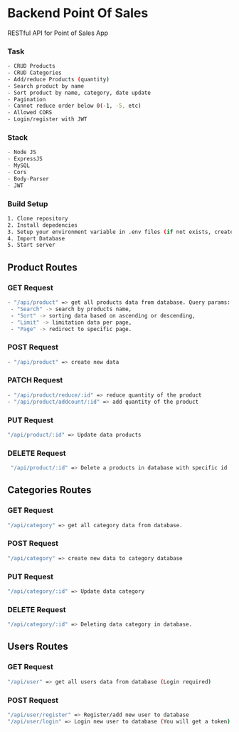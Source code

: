 # Backend Point Of Sales

RESTful API for Point of Sales App

### Task
```bash
- CRUD Products
- CRUD Categories
- Add/reduce Products (quantity)
- Search product by name
- Sort product by name, category, date update
- Pagination
- Cannot reduce order below 0(-1, -5, etc)
- Allowed CORS
- Login/register with JWT
```

### Stack

```python
- Node JS
- ExpressJS
- MySQL
- Cors
- Body-Parser
- JWT
```

### Build Setup
```bash
1. Clone repository
2. Install depedencies
3. Setup your environment variable in .env files (if not exists, create your own).
4. Import Database
5. Start server
```
## Product Routes
### GET Request
```bash
- "/api/product" => get all products data from database. Query params:
 - "Search" -> search by products name,
 - "Sort" -> sorting data based on ascending or descending,
 - "Limit" -> limitation data per page,
 - "Page" -> redirect to specific page.
```
### POST Request
```bash
- "/api/product" => create new data
```

### PATCH Request
```bash
- "/api/product/reduce/:id" => reduce quantity of the product
- "/api/product/addcount/:id" => add quantity of the product
```

### PUT Request
```bash
"/api/product/:id" => Update data products
```

### DELETE Request
```bash
 "/api/product/:id" => Delete a products in database with specific id
```
## Categories Routes

### GET Request
```bash
"/api/category" => get all category data from database.
```

### POST Request
```bash
"/api/category" => create new data to category database
```

### PUT Request
```bash
"/api/category/:id" => Update data category
```

### DELETE Request
```bash
"/api/category/:id" => Deleting data category in database.
```
## Users Routes

### GET Request
```bash
"/api/user" => get all users data from database (Login required)
```

### POST Request
```bash
"/api/user/register" => Register/add new user to database
"/api/user/login" => Login new user to database (You will get a token)
```
